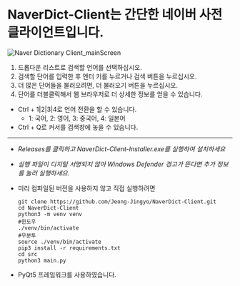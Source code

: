 ﻿# NaverDict-Client는 간단한 네이버 사전 클라이언트입니다.

![Naver Dictionary Client_mainScreen](https://user-images.githubusercontent.com/61839345/107855805-e8b82080-6e67-11eb-9bd0-1fca21e0650f.gif)

<!--
<p align="center">
<a href="https://github.com/Jeong-Jingyo/NaverDict-Client/releases/latest/download/NaverDict-Client-Installer.exe"><img src="https://raw.githubusercontent.com/Jeong-Jingyo/NaverDict-Client/main/assets/download-installer.jpg" title="download NaverDict-Client installer" alt="download NaverDict-Client installer" height="130px" widght="130px"></a></p>
-->

1. 드롭다운 리스트로 검색할 언어를 선택하십시오. 
2. 검색할 단어를 입력한 후 엔터 키를 누르거나 검색 버튼을 누르십시오.
3. 더 많은 단어들을 불러오려면, 더 불러오기 버튼을 누르십시오.
4. 단어를 더블클릭해서 웹 브라우저로 더 상세한 정보를 얻을 수 있습니다.
* Ctrl + 1|2|3|4로 언어 전환을 할 수 있습니다.
  - 1: 국어, 2: 영어, 3: 중국어, 4: 일본어
* Ctrl + Q로 커서를 검색창에 놓을 수 있습니다.
-----
* *Releases를 클릭하고 NaverDict-Client-Installer.exe를 실행하여 설치하세요*
* *실행 파일이 디지털 서명되지 않아 Windows Defender 경고가 뜬다면 추가 정보를 눌러 실행하세요.*
* 미리 컴파일된 버전을 사용하지 않고 직접 실행하려면

      git clone https://github.com/Jeong-Jingyo/NaverDict-Client.git
      cd NaverDict-Client
      python3 -m venv venv
      #윈도우
      ./venv/bin/activate
      #우분투
      source ./venv/bin/activate
      pip3 install -r requirements.txt
      cd src
      python3 main.py
      
* PyQt5 프레임워크를 사용하였습니다.
